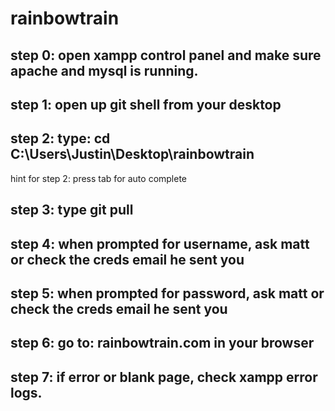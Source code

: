 rainbowtrain
============

## step 0: open xampp control panel and make sure apache and mysql is running.

## step 1: open up git shell from your desktop

## step 2: type: cd C:\Users\Justin\Desktop\rainbowtrain

hint for step 2: press tab for auto complete 

## step 3: type git pull

## step 4: when prompted for username, ask matt or check the creds email he sent you

## step 5: when prompted for password, ask matt or check the creds email he sent you

## step 6: go to: rainbowtrain.com in your browser

## step 7: if error or blank page, check xampp error logs.
